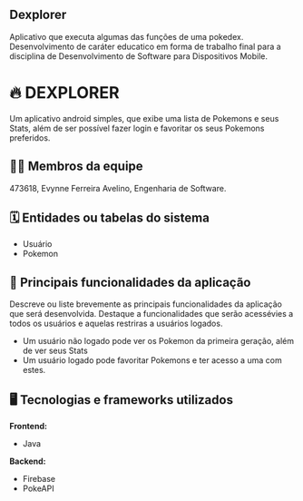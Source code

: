 ## Dexplorer
Aplicativo que executa algumas das funções de uma pokedex. Desenvolvimento de caráter educatico em forma de trabalho final para a disciplina de Desenvolvimento de Software para Dispositivos Mobile.
# :fire: DEXPLORER

Um aplicativo android simples, que exibe uma lista de Pokemons e seus Stats, além de ser possível fazer login e favoritar os seus Pokemons preferidos. 

## :technologist: Membros da equipe

473618, Evynne Ferreira Avelino, Engenharia de Software.

## :spiral_calendar: Entidades ou tabelas do sistema

- Usuário
- Pokemon

## :triangular_flag_on_post: Principais funcionalidades da aplicação

Descreve ou liste brevemente as principais funcionalidades da aplicação que será desenvolvida. Destaque a funcionalidades que serão acessévies a todos os usuários e aquelas restriras a usuários logados.

- Um usuário não logado pode ver os Pokemon da primeira geração, além de ver seus Stats
- Um usuário logado pode favoritar Pokemons e ter acesso a uma com estes.

## :desktop_computer: Tecnologias e frameworks utilizados

**Frontend:**

- Java 

**Backend:**

- Firebase
- PokeAPI

